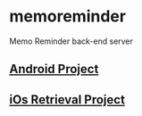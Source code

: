 # memoreminder

Memo Reminder back-end server

## [Android Project](https://github.com/TahaJahani/YadNegar)
## [iOs Retrieval Project](https://github.com/spneshaei/MemoReminder-iOS)
